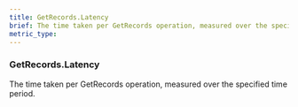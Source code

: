 ```yaml
---
title: GetRecords.Latency
brief: The time taken per GetRecords operation, measured over the specified time period.
metric_type:
---
```

### GetRecords.Latency

The time taken per GetRecords operation, measured over the specified time period.
